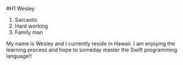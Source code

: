 #H1 Wesley

1. Sarcastic
2. Hard working
3. Family man

My name is Wesley and I currently reside in Hawaii. I am enjoying the learning process and hope to someday master the Swift programming language!!
